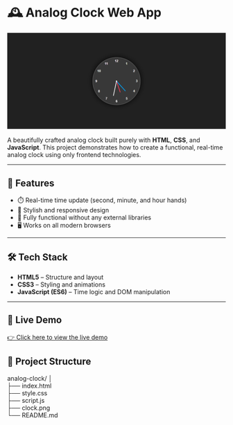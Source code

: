 # 🕰️ Analog Clock Web App


![Weather App Preview](./clock.png)

A beautifully crafted analog clock built purely with **HTML**, **CSS**, and **JavaScript**. This project demonstrates how to create a functional, real-time analog clock using only frontend technologies.

---

## 📌 Features

- ⏱️ Real-time time update (second, minute, and hour hands)
- 🎨 Stylish and responsive design
- 🧠 Fully functional without any external libraries
- 🖥️ Works on all modern browsers

---

## 🛠️ Tech Stack

- **HTML5** – Structure and layout
- **CSS3** – Styling and animations
- **JavaScript (ES6)** – Time logic and DOM manipulation

---

## 🚀 Live Demo

[👉 Click here to view the live demo](https://siddhantshukla108.github.io/Analog-Clock/)  

## 📂 Project Structure

analog-clock/
│ <br/>
├── index.html <br/>
├── style.css <br/>
├── script.js <br/>
├── clock.png <br/>
└── README.md
